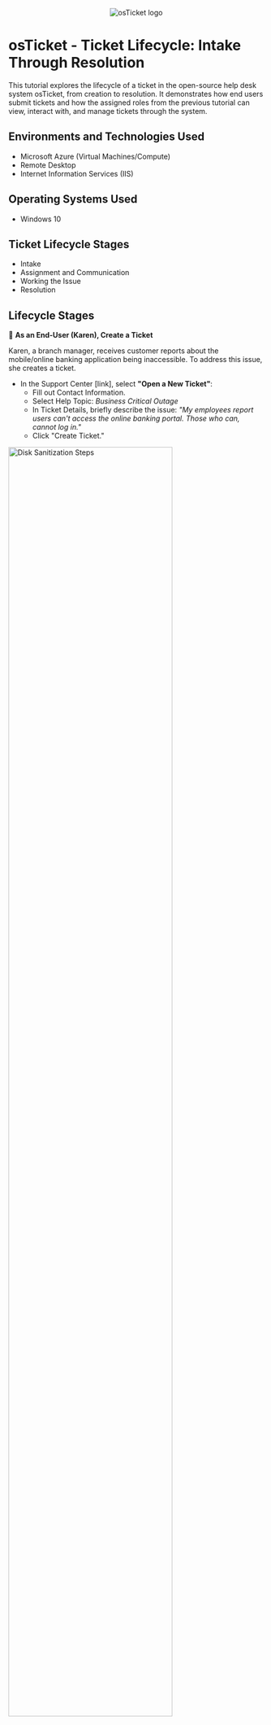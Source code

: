 <p align="center">
<img src="https://i.imgur.com/Clzj7Xs.png" alt="osTicket logo"/>
</p>

<h1>osTicket - Ticket Lifecycle: Intake Through Resolution</h1>
This tutorial explores the lifecycle of a ticket in the open-source help desk system osTicket, from creation to resolution. It demonstrates how end users submit tickets and how the assigned roles from the previous tutorial can view, interact with, and manage tickets through the system.<br />


<h2>Environments and Technologies Used</h2>

- Microsoft Azure (Virtual Machines/Compute)
- Remote Desktop
- Internet Information Services (IIS)

<h2>Operating Systems Used </h2>

- Windows 10</b> 

<h2>Ticket Lifecycle Stages</h2>

- Intake
- Assignment and Communication
- Working the Issue
- Resolution

<h2>Lifecycle Stages</h2>

🔷 **As an End-User (Karen), Create a Ticket**

Karen, a branch manager, receives customer reports about the mobile/online banking application being inaccessible. To address this issue, she creates a ticket.

  -  In the Support Center [link], select **"Open a New Ticket"**:
      - Fill out Contact Information.
      - Select Help Topic: *Business Critical Outage* 
     - In Ticket Details, briefly describe the issue: 
     *"My employees report users can't access the online banking portal. Those who can, cannot log in."*
      - Click "Create Ticket."

<p>
<img src="https://i.imgur.com/DJmEXEB.png" height="80%" width="80%" alt="Disk Sanitization Steps"/>
</p>

🔷 **As a Help Desk Agent (John), Review and Route the Ticket**

John, the Help Desk Agent, reviews Karen's ticket to assign it to the right team.
  - Login to the osTicket analyst site [link].
    - Under **"Open Tickets"**, select Karen's ticket.
    - Review the description and adjust Help Topic if needed.
    - Set the SLA Plan to *Sev-A (1 hour, 24/7)* due to the critical nature.
    - Assign the ticket to the *Online Banking* department for resolution.
<p>
<img src="https://i.imgur.com/DJmEXEB.png" height="80%" width="80%" alt="Disk Sanitization Steps"/>
</p>

🔷 **As a Help Desk Agent (Jane), Resolve the Ticket**

Jane, a member of the Online Banking team, is assigned the ticket by John and works to resolve it.

  - Login to the osTicket analyst site [link].
      - Assign the ticket to yourself and review the summary.
      - Propose potential resolutions in the reply section, notifying Karen and John.
      - Once resolved, update the ticket status from *Open* to *Resolved*.

<p>
<img src="https://i.imgur.com/DJmEXEB.png" height="80%" width="80%" alt="Disk Sanitization Steps"/>
</p>
